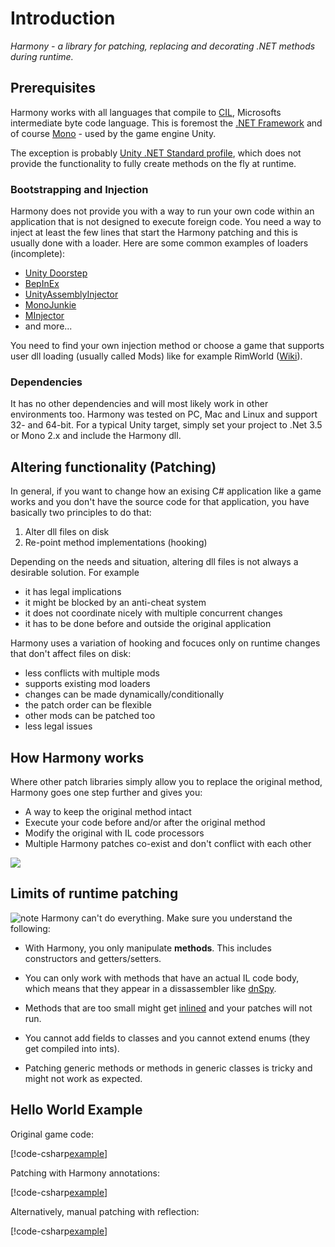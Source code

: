 # Introduction

_Harmony - a library for patching, replacing and decorating .NET methods during runtime._

## Prerequisites

Harmony works with all languages that compile to [CIL](https://wikipedia.org/wiki/Common_Intermediate_Language), Microsofts intermediate byte code language. This is foremost the [.NET Framework](https://wikipedia.org/wiki/Portal:.NET_Framework) and of course [Mono](<https://wikipedia.org/wiki/Mono_(software)>) - used by the game engine Unity.

The exception is probably [Unity .NET Standard profile](https://docs.unity3d.com/2019.1/Documentation/Manual/dotnetProfileSupport.html), which does not provide the functionality to fully create methods on the fly at runtime.

### Bootstrapping and Injection

Harmony does not provide you with a way to run your own code within an application that is not designed to execute foreign code. You need a way to inject at least the few lines that start the Harmony patching and this is usually done with a loader. Here are some common examples of loaders (incomplete):

- [Unity Doorstep](https://github.com/NeighTools/UnityDoorstop)
- [BepInEx](https://github.com/BepInEx/BepInEx)
- [UnityAssemblyInjector](https://github.com/avail/UnityAssemblyInjector)
- [MonoJunkie](https://github.com/wledfor2/MonoJunkie)
- [MInjector](https://github.com/EquiFox/MInjector)
- and more...

You need to find your own injection method or choose a game that supports user dll loading (usually called Mods) like for example RimWorld ([Wiki](https://rimworldwiki.com/wiki/Modding_Tutorials/)).

### Dependencies

It has no other dependencies and will most likely work in other environments too. Harmony was tested on PC, Mac and Linux and support 32- and 64-bit. For a typical Unity target, simply set your project to .Net 3.5 or Mono 2.x and include the Harmony dll.

## Altering functionality (Patching)

In general, if you want to change how an exising C# application like a game works and you don't have the source code for that application, you have basically two principles to do that:

1. Alter dll files on disk
2. Re-point method implementations (hooking)

Depending on the needs and situation, altering dll files is not always a desirable solution. For example

- it has legal implications
- it might be blocked by an anti-cheat system
- it does not coordinate nicely with multiple concurrent changes
- it has to be done before and outside the original application

Harmony uses a variation of hooking and focuces only on runtime changes that don't affect files on disk:

- less conflicts with multiple mods
- supports existing mod loaders
- changes can be made dynamically/conditionally
- the patch order can be flexible
- other mods can be patched too
- less legal issues

## How Harmony works

Where other patch libraries simply allow you to replace the original method, Harmony goes one step further and gives you:

- A way to keep the original method intact
- Execute your code before and/or after the original method
- Modify the original with IL code processors
- Multiple Harmony patches co-exist and don't conflict with each other

![](https://raw.githubusercontent.com/pardeike/Harmony/master/Harmony/Documentation/images/patch-logic.svg?sanitize=true)

## Limits of runtime patching

![note] Harmony can't do everything. Make sure you understand the following:

- With Harmony, you only manipulate **methods**. This includes constructors and getters/setters.

- You can only work with methods that have an actual IL code body, which means that they appear in a dissassembler like [dnSpy](https://github.com/0xd4d/dnSpy).

- Methods that are too small might get [inlined](https://wikipedia.org/wiki/Inline_expansion) and your patches will not run.

- You cannot add fields to classes and you cannot extend enums (they get compiled into ints).

- Patching generic methods or methods in generic classes is tricky and might not work as expected.

## Hello World Example

Original game code:

[!code-csharp[example](../examples/intro_somegame.cs?name=example)]

Patching with Harmony annotations:

[!code-csharp[example](../examples/intro_annotations.cs?name=example)]

Alternatively, manual patching with reflection:

[!code-csharp[example](../examples/intro_manual.cs?name=example)]

[note]: https://raw.githubusercontent.com/pardeike/Harmony/master/Harmony/Documentation/images/note.png
